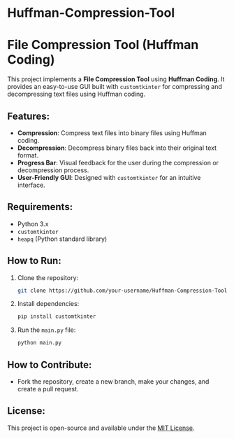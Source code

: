 # Huffman-Compression-Tool
# File Compression Tool (Huffman Coding)

This project implements a **File Compression Tool** using **Huffman Coding**. It provides an easy-to-use GUI built with `customtkinter` for compressing and decompressing text files using Huffman coding.

## Features:
- **Compression**: Compress text files into binary files using Huffman coding.
- **Decompression**: Decompress binary files back into their original text format.
- **Progress Bar**: Visual feedback for the user during the compression or decompression process.
- **User-Friendly GUI**: Designed with `customtkinter` for an intuitive interface.

## Requirements:
- Python 3.x
- `customtkinter`
- `heapq` (Python standard library)

## How to Run:
1. Clone the repository:
    ```bash
    git clone https://github.com/your-username/Huffman-Compression-Tool.git
    ```
2. Install dependencies:
    ```bash
    pip install customtkinter
    ```
3. Run the `main.py` file:
    ```bash
    python main.py
    ```

## How to Contribute:
- Fork the repository, create a new branch, make your changes, and create a pull request.

## License:
This project is open-source and available under the [MIT License](LICENSE).
